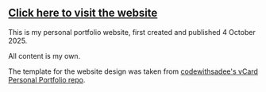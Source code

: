 ## [Click here to visit the website](https://drpollylang.github.io/Portfolio/)

This is my personal portfolio website, first created and published 4 October 2025.

All content is my own. 

The template for the website design was taken from [codewithsadee's vCard Personal Portfolio repo](https://github.com/codewithsadee/vcard-personal-portfolio/tree/master).
